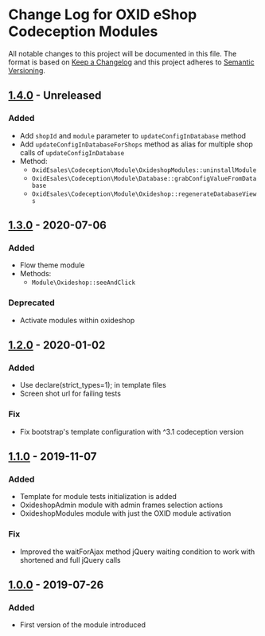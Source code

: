# Change Log for OXID eShop Codeception Modules

All notable changes to this project will be documented in this file.
The format is based on [Keep a Changelog](http://keepachangelog.com/)
and this project adheres to [Semantic Versioning](http://semver.org/).

## [1.4.0] - Unreleased

### Added
- Add `shopId` and `module` parameter to `updateConfigInDatabase` method
- Add `updateConfigInDatabaseForShops` method as alias for multiple shop calls of `updateConfigInDatabase`
- Method:
    - `OxidEsales\Codeception\Module\OxideshopModules::uninstallModule`
    - `OxidEsales\Codeception\Module\Database::grabConfigValueFromDatabase`
    - `OxidEsales\Codeception\Module\Oxideshop::regenerateDatabaseViews`

## [1.3.0] - 2020-07-06

### Added
- Flow theme module
- Methods:
    - `Module\Oxideshop::seeAndClick`

### Deprecated
- Activate modules within oxideshop

## [1.2.0] - 2020-01-02

### Added
- Use declare(strict_types=1); in template files
- Screen shot url for failing tests

### Fix
- Fix bootstrap's template configuration with ^3.1 codeception version

## [1.1.0] -  2019-11-07

### Added
- Template for module tests initialization is added
- OxideshopAdmin module with admin frames selection actions
- OxideshopModules module with just the OXID module activation

### Fix
- Improved the waitForAjax method jQuery waiting condition to work with shortened and full jQuery calls

## [1.0.0] -  2019-07-26

### Added
- First version of the module introduced

[1.4.0]: https://github.com/OXID-eSales/codeception-page-objects/compare/v1.3.0...v1.4.0
[1.3.0]: https://github.com/OXID-eSales/codeception-page-objects/compare/v1.2.0...v1.3.0
[1.2.0]: https://github.com/OXID-eSales/codeception-page-objects/compare/v1.1.0...v1.2.0
[1.1.0]: https://github.com/OXID-eSales/codeception-page-objects/compare/v1.0.0...v1.1.0
[1.0.0]: https://github.com/OXID-eSales/codeception-page-object/compare/78f569ceafc73440b800553c2f78885292aeccf8..v1.0.0
